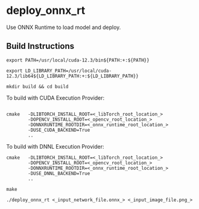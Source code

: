 # deploy_onnx_rt
Use ONNX Runtime to load model and deploy.

## Build Instructions
```
export PATH=/usr/local/cuda-12.3/bin${PATH:+:${PATH}}

export LD_LIBRARY_PATH=/usr/local/cuda-12.3/lib64${LD_LIBRARY_PATH:+:${LD_LIBRARY_PATH}}

mkdir build && cd build

```

To build with CUDA Execution Provider:

```

cmake   -DLIBTORCH_INSTALL_ROOT=<_libTorch_root_location_> 
        -DOPENCV_INSTALL_ROOT=<_opencv_root_location_> 
        -DONNXRUNTIME_ROOTDIR=<_onnx_runtime_root_location_>
        -DUSE_CUDA_BACKEND=True
        ..

```

To build with DNNL Execution Provider:

```
cmake   -DLIBTORCH_INSTALL_ROOT=<_libTorch_root_location_> 
        -DOPENCV_INSTALL_ROOT=<_opencv_root_location_> 
        -DONNXRUNTIME_ROOTDIR=<_onnx_runtime_root_location_>
        -DUSE_DNNL_BACKEND=True
        ..

make

./deploy_onnx_rt <_input_network_file.onnx_> <_input_image_file.png_>
```